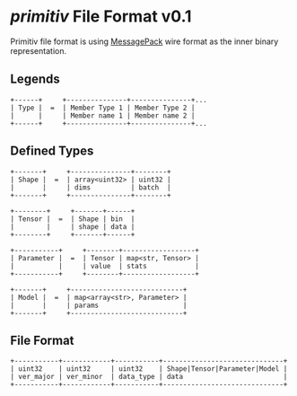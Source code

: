 *primitiv* File Format v0.1
===========================

Primitiv file format is using [MessagePack](https://msgpack.org/)
wire format as the inner binary representation.

Legends
-------

```
+------+     +---------------+---------------+...
| Type |  =  | Member Type 1 | Member Type 2 |
|      |     | Member name 1 | Member name 2 |
+------+     +---------------+---------------+...
```

Defined Types
-------------

```
+-------+     +---------------+--------+
| Shape |  =  | array<uint32> | uint32 |
|       |     | dims          | batch  |
+-------+     +---------------+--------+

+--------+     +-------+------+
| Tensor |  =  | Shape | bin  |
|        |     | shape | data |
+--------+     +-------+------+

+-----------+     +--------+------------------+
| Parameter |  =  | Tensor | map<str, Tensor> |
|           |     | value  | stats            |
+-----------+     +--------+------------------+

+-------+     +----------------------------+
| Model |  =  | map<array<str>, Parameter> |
|       |     | params                     |
+-------+     +----------------------------+
```

File Format
-----------

```
+-----------+------------+-----------+------------------------------+
| uint32    | uint32     | uint32    | Shape|Tensor|Parameter|Model |
| ver_major | ver_minor  | data_type | data                         |
+-----------+------------+-----------+------------------------------+
```
